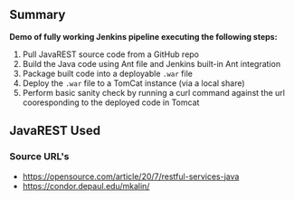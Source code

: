 ## Summary

**Demo of fully working Jenkins pipeline executing the following steps:**

  1. Pull JavaREST source code from a GitHub repo
  1. Build the Java code using Ant file and Jenkins built-in Ant integration
  1. Package built code into a deployable `.war` file
  1. Deploy the `.war` file to a TomCat instance (via a local share)
  1. Perform basic sanity check by running a curl command against the url cooresponding to the deployed code in Tomcat

## JavaREST Used

### Source URL's
+ https://opensource.com/article/20/7/restful-services-java
+ https://condor.depaul.edu/mkalin/
